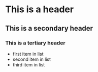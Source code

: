 # This is a header
## This is a secondary header
### This is a tertiary header

* first item in list
* second item in list
* third item in list
